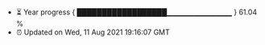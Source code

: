 - ⏳ Year progress { ██████████████████▁▁▁▁▁▁▁▁▁▁▁▁ } 61.04 %
- ⏰ Updated on Wed, 11 Aug 2021 19:16:07 GMT

